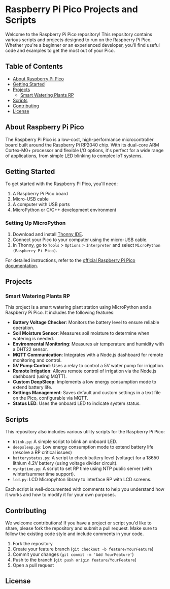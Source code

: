 # Raspberry Pi Pico Projects and Scripts

Welcome to the Raspberry Pi Pico repository! This repository contains various scripts and projects designed to run on the Raspberry Pi Pico. Whether you're a beginner or an experienced developer, you'll find useful code and examples to get the most out of your Pico.

## Table of Contents

- [About Raspberry Pi Pico](#about-raspberry-pi-pico)
- [Getting Started](#getting-started)
- [Projects](#projects)
  - [Smart Watering Plants RP ](#smart-watering-plants-rp)
- [Scripts](#scripts)
- [Contributing](#contributing)
- [License](#license)

## About Raspberry Pi Pico

The Raspberry Pi Pico is a low-cost, high-performance microcontroller board built around the Raspberry Pi RP2040 chip. With its dual-core ARM Cortex-M0+ processor and flexible I/O options, it's perfect for a wide range of applications, from simple LED blinking to complex IoT systems.

## Getting Started

To get started with the Raspberry Pi Pico, you'll need:

1. A Raspberry Pi Pico board
2. Micro-USB cable
3. A computer with USB ports
4. MicroPython or C/C++ development environment

### Setting Up MicroPython

1. Download and install [Thonny IDE](https://thonny.org/).
2. Connect your Pico to your computer using the micro-USB cable.
3. In Thonny, go to `Tools` > `Options` > `Interpreter` and select `MicroPython (Raspberry Pi Pico)`.

For detailed instructions, refer to the [official Raspberry Pi Pico documentation](https://www.raspberrypi.org/documentation/microcontrollers/raspberry-pi-pico.html).

## Projects

### Smart Watering Plants RP 

This project is a smart watering plant station using MicroPython and a Raspberry Pi Pico. It includes the following features:

- **Battery Voltage Checker**: Monitors the battery level to ensure reliable operation.
- **Soil Moisture Sensor**: Measures soil moisture to determine when watering is needed.
- **Environmental Monitoring**: Measures air temperature and humidity with a DHT22 sensor.
- **MQTT Communication**: Integrates with a Node.js dashboard for remote monitoring and control.
- **5V Pump Control**: Uses a relay to control a 5V water pump for irrigation.
- **Remote Irrigation**: Allows remote control of irrigation via the Node.js dashboard (using MQTT).
- **Custom DeepSleep**: Implements a low energy consumption mode to extend battery life.
- **Settings Management**: Saves default and custom settings in a text file on the Pico, configurable via MQTT.
- **Status LED**: Uses the onboard LED to indicate system status.

## Scripts

This repository also includes various utility scripts for the Raspberry Pi Pico:

- `blink.py`: A simple script to blink an onboard LED.
- `deepsleep.py`: Low energy consumption mode to extend battery life (resolve a RP critical issues)
- `batterystatus.py`: A script to check battery level (voltage) for a 18650 lithium 4.2V battery (using voltage divider circuit).
- `myntptime.py`: A script to set RP time using NTP public server (with winter/summer time support).
- `lcd.py`: LCD Micropyhton library to interface RP with LCD screens.

Each script is well-documented with comments to help you understand how it works and how to modify it for your own purposes.

## Contributing

We welcome contributions! If you have a project or script you'd like to share, please fork the repository and submit a pull request. Make sure to follow the existing code style and include comments in your code.

1. Fork the repository
2. Create your feature branch (`git checkout -b feature/YourFeature`)
3. Commit your changes (`git commit -m 'Add YourFeature'`)
4. Push to the branch (`git push origin feature/YourFeature`)
5. Open a pull request

## License
